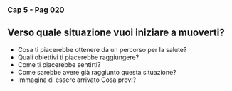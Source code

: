 ### Cap 5 - Pag 020

<!--stackedit_data:
eyJoaXN0b3J5IjpbLTIwODE0NDk2NTIsNzMwOTk4MTE2XX0=
-->

## Verso quale situazione vuoi iniziare a muoverti?

- Cosa ti piacerebbe ottenere da un percorso per la salute?
- Quali obiettivi ti piacerebbe raggiungere?
- Come ti piacerebbe sentirti?
- Come sarebbe avere già raggiunto questa situazione?
- Immagina di essere arrivato Cosa provi?
